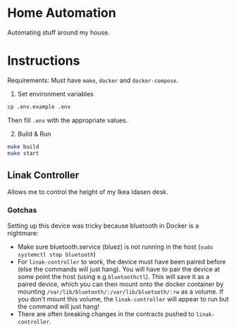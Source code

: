 # Home Automation

Automating stuff around my house.

# Instructions

Requirements: Must have `make`, `docker` and `docker-compose`.

1. Set environment variables

```bash
cp .env.example .env
```
Then fill `.env` with the appropriate values.

2. Build & Run

```bash
make build
make start
```

## Linak Controller

Allows me to control the height of my Ikea Idasen desk.

### Gotchas

Setting up this device was tricky because bluetooth in Docker is a nightmare:
- Make sure bluetooth.service (bluez) is not running in the host (`sudo systemctl stop bluetooth`)
- For `linak-controller` to work, the device must have been paired before (else the commands will just hang). You will have to pair the device at some point the host (using e.g.`bluetoothctl`). This will save it as a paired device, which you can then mount onto the docker container by mounting `/var/lib/bluetooth/:/var/lib/bluetooth/:rw` as a volume. If you don't mount this volume, the `linak-controller` will appear to run but the command will just hang!
- There are often breaking changes in the contracts pushed to `linak-controller`.

